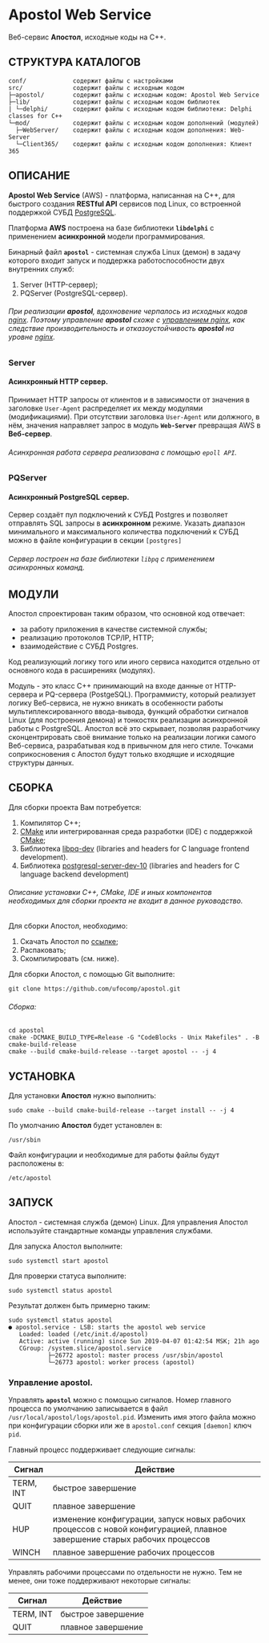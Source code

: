 Apostol Web Service
=

Веб-сервис **Апостол**, исходные коды на C++.

СТРУКТУРА КАТАЛОГОВ
-

    conf/             содержит файлы с настройками
    src/              содержит файлы с исходным кодом
    ├─apostol/        содержит файлы с исходным кодом: Apostol Web Service
    ├─lib/            содержит файлы с исходным кодом библиотек
    | └─delphi/       содержит файлы с исходным кодом библиотеки: Delphi classes for C++
    └─mod/            содержит файлы с исходным кодом дополнений (модулей)
      ├─WebServer/    содержит файлы с исходным кодом дополнения: Web-Server
      └─Client365/    содержит файлы с исходным кодом дополнения: Клиент 365

ОПИСАНИЕ
-

**Apostol Web Service** (AWS) - платформа, написанная на C++, для быстрого создания **RESTful API** 
сервисов под Linux, со встроенной поддержкой СУБД [PostgreSQL](https://www.postgresql.org/).

Платформа **AWS** построена на базе библиотеки **`libdelphi`** с применением **асинхронной** модели программирования.

Бинарный файл **`apostol`** - системная служба Linux (демон) в задачу которого входит запуск и поддержка 
работоспособности двух внутренних служб:

1. Server (HTTP-сервер);
1. PQServer (PostgreSQL-сервер).

###### При реализации **apostol**, вдохновение черпалось из исходных кодов [nginx](http://nginx.org). Поэтому управление **apostol** схоже с [управлением nginx](http://nginx.org/ru/docs/control.html#reconfiguration), как следствие производительность и отказоустойчивость **apostol** на уровне [nginx](http://nginx.org).

### Server

#### **Асинхронный HTTP сервер**.

Принимает HTTP запросы от клиентов и в зависимости от значения в заголовке `User-Agent` распределяет их между модулями 
(модификациями). При отсутствии заголовка `User-Agent` или должного, в нём, значения направляет запрос в модуль 
**`Web-Server`** превращая AWS в **Веб-сервер**.

###### Асинхронная работа сервера реализована с помощью `epoll API`. 

### PQServer

#### **Асинхронный PostgreSQL сервер**.
	
Сервер создаёт пул подключений к СУБД Postgres и позволяет отправлять SQL запросы в **асинхронном** режиме.
Указать диапазон минимального и максимального количества подключений к СУБД можно в файле конфигурации в секции `[postgres]`

###### Сервер построен на базе библиотеки `libpq` с применением асинхронных команд.
	
МОДУЛИ
-

Апостол спроектирован таким образом, что основной код отвечает:
- за работу приложения в качестве системной службы;
- реализацию протоколов TCP/IP, HTTP;
- взаимодействие с СУБД Postgres. 

Код реализующий логику того или иного сервиса находится отдельно от основного кода в расширениях (модулях). 

Модуль - это класс C++ принимающий на входе данные от HTTP-сервера и PQ-сервера (PostgeSQL). Программисту, 
который реализует логику Веб-сервиса, не нужно вникать в особенности работы мультиплексированного ввода-вывода, 
функций обработки сигналов Linux (для построения демона) и тонкостях реализации асинхронной работы с PostgreSQL. 
Апостол всё это скрывает, позволяя разработчику сконцентрировать своё внимание только на реализации логики самого 
Веб-сервиса, разрабатывая код в привычном для него стиле. Точками соприкосновения с Апостол будут только входящие 
и исходящие структуры данных.

СБОРКА
-

Для сборки проекта Вам потребуется:

1. Компилятор C++;
1. [CMake](https://cmake.org) или интегрированная среда разработки (IDE) с поддержкой [CMake](https://cmake.org);
1. Библиотека [libpq-dev](https://www.postgresql.org/download/) (libraries and headers for C language frontend development).
1. Библиотека [postgresql-server-dev-10](https://www.postgresql.org/download/) (libraries and headers for C language backend development)
###### Описание установки C++, CMake, IDE и иных компонентов необходимых для сборки проекта не входит в данное руководство. 

Для сборки Апостол, необходимо:

1. Скачать Апостол по [ссылке](https://github.com/ufocomp/apostol/archive/master.zip);
1. Распаковать;
1. Скомпилировать (см. ниже).

Для сборки Апостол, с помощью Git выполните:
~~~
git clone https://github.com/ufocomp/apostol.git
~~~

###### Сборка:
~~~
cd apostol
cmake -DCMAKE_BUILD_TYPE=Release -G "CodeBlocks - Unix Makefiles" . -B cmake-build-release
cmake --build cmake-build-release --target apostol -- -j 4
~~~

УСТАНОВКА
-

Для установки **Апостол** нужно выполнить:
~~~
sudo cmake --build cmake-build-release --target install -- -j 4
~~~

По умолчанию **Апостол** будет установлен в:
~~~
/usr/sbin
~~~

Файл конфигурации и необходимые для работы файлы будут расположены в: 
~~~
/etc/apostol
~~~

ЗАПУСК
-

Апостол - системная служба (демон) Linux. 
Для управления Апостол используйте стандартные команды управления службами.

Для запуска Апостол выполните:
~~~
sudo systemctl start apostol
~~~

Для проверки статуса выполните:
~~~
sudo systemctl status apostol
~~~

Результат должен быть примерно таким:
~~~
sudo systemctl status apostol
● apostol.service - LSB: starts the apostol web service
   Loaded: loaded (/etc/init.d/apostol)
   Active: active (running) since Sun 2019-04-07 01:42:54 MSK; 21h ago
   CGroup: /system.slice/apostol.service
           ├─26772 apostol: master process /usr/sbin/apostol
           └─26773 apostol: worker process (apostol)
~~~

### **Управление apostol**.

Управлять **`apostol`** можно с помощью сигналов.
Номер главного процесса по умолчанию записывается в файл `/usr/local/apostol/logs/apostol.pid`. 
Изменить имя этого файла можно при конфигурации сборки или же в `apostol.conf` секция `[daemon]` ключ `pid`. 

Главный процесс поддерживает следующие сигналы:

|Сигнал   |Действие          |
|---------|------------------|
|TERM, INT|быстрое завершение|
|QUIT     |плавное завершение|
|HUP	  |изменение конфигурации, запуск новых рабочих процессов с новой конфигурацией, плавное завершение старых рабочих процессов|
|WINCH    |плавное завершение рабочих процессов|	

Управлять рабочими процессами по отдельности не нужно. Тем не менее, они тоже поддерживают некоторые сигналы:

|Сигнал   |Действие          |
|---------|------------------|
|TERM, INT|быстрое завершение|
|QUIT	  |плавное завершение|
